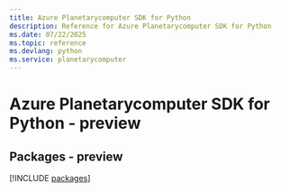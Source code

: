 ```yaml
---
title: Azure Planetarycomputer SDK for Python
description: Reference for Azure Planetarycomputer SDK for Python
ms.date: 07/22/2025
ms.topic: reference
ms.devlang: python
ms.service: planetarycomputer
---
```

# Azure Planetarycomputer SDK for Python - preview
## Packages - preview
[!INCLUDE [packages](planetarycomputer-index.md)]